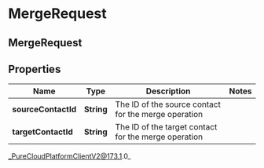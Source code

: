 # MergeRequest

## MergeRequest

## Properties

|Name | Type | Description | Notes|
|------------ | ------------- | ------------- | -------------|
| **sourceContactId** | **String** | The ID of the source contact for the merge operation | |
| **targetContactId** | **String** | The ID of the target contact for the merge operation | |



_PureCloudPlatformClientV2@173.1.0_
